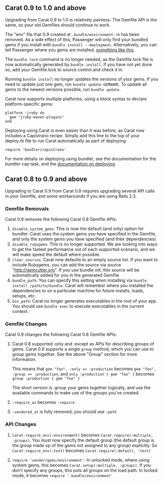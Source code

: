 ## Carat 0.9 to 1.0 and above

Upgrading from Carat 0.9 to 1.0 is relatively painless. The
Gemfile API is the same, so your old Gemfiles should continue
to work.

The "env" file that 0.9 created at `.bundle/environment.rb` has been
removed. As a side effect of this, Passenger will only find your
bundled gems if you install with `bundle install --deployment`.
Alternatively, you can tell Passenger where you gems are installed,
[something like this](http://andre.arko.net/2010/08/16/using-passengerpane-with-gem_home-set/).

The `bundle lock` command is no longer needed, as the
Gemfile.lock file is now automatically generated by `bundle install`.
If you have not yet done so, add your Gemfile.lock to source control
and check it in.

Running `bundle install` no longer updates the versions of your gems.
If you need to update just one gem, run `bundle update GEMNAME`. To
update all gems to the newest versions possible, run `bundle update`.

Carat now supports multiple platforms, using a block syntax to
declare platform-specific gems:

    platform :jruby do
      gem "jruby-maven-plugins"
    end

Deploying using Carat is even easier than it was before, as Carat
now includes a Capistrano recipe. Simply add this line to the top of
your deploy.rb file to run Carat automatically as part of deploying:

    require 'bundler/capistrano'

For more details on deploying using bundler, see the documentation
for the bundler cap task, and the [documentation on deploying](http://bundler.io/deploying.html).


## Carat 0.8 to 0.9 and above

Upgrading to Carat 0.9 from Carat 0.8 requires upgrading several
API calls in your Gemfile, and some workarounds if you are using Rails 2.3.

### Gemfile Removals

Carat 0.9 removes the following Carat 0.8 Gemfile APIs:

1. `disable_system_gems`: This is now the default (and only) option
   for bundler. Carat uses the system gems you have specified
   in the Gemfile, and only the system gems you have specified
   (and their dependencies)
2. `disable_rubygems`: This is no longer supported. We are looking
   into ways to get the fastest performance out of each supported
   scenario, and we will make speed the default where possible.
3. `clear_sources`: Carat now defaults to an empty source
   list. If you want to include Rubygems, you can add the source
   via source "http://gemcutter.org". If you use bundle init, this
   source will be automatically added for you in the generated
   Gemfile
4. `bundle_path`: You can specify this setting when installing
   via `bundle install /path/to/bundle`. Carat will remember
   where you installed the dependencies to on a particular
   machine for future installs, loads, setups, etc.
5. `bin_path`: Carat no longer generates executables in the root
   of your app. You should use `bundle exec` to execute executables
   in the current context.

### Gemfile Changes

Carat 0.9 changes the following Carat 0.8 Gemfile APIs:

1. Carat 0.8 supported :only and :except as APIs for describing
   groups of gems. Carat 0.9 supports a single `group` method,
   which you can use to group gems together. See the above "Group"
   section for more information.

   This means that `gem "foo", :only => :production` becomes
   `gem "foo", :group => :production`, and
   `only :production { gem "foo" }` becomes
   `group :production { gem "foo" }`

   The short version is: group your gems together logically, and
   use the available commands to make use of the groups you've
   created.

2. `:require_as` becomes `:require`

3. `:vendored_at` is fully removed; you should use `:path`

### API Changes

1. `Carat.require_env(:environment)` becomes
   `Carat.require(:multiple, :groups)`. You must
   now specify the default group (the default group is the
   group made up of the gems not assigned to any group)
   explicitly. So `Carat.require_env(:test)` becomes
   `Carat.require(:default, :test)`

2. `require 'vendor/gems/environment'`: In unlocked
   mode, where using system gems, this becomes
   `Carat.setup(:multiple, :groups)`. If you don't
   specify any groups, this puts all groups on the load
   path. In locked mode, it becomes `require '.bundle/environment'`
